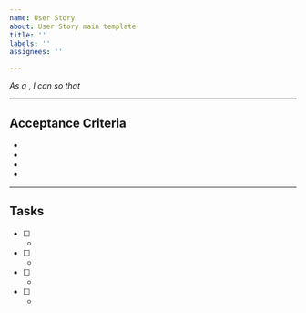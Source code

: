 ```yaml
---
name: User Story
about: User Story main template
title: ''
labels: ''
assignees: ''

---
```


*As a*  , *I can* *so that*

---
## Acceptance Criteria
- 
- 
- 
- 

---
## Tasks
- [ ] - 
- [ ] - 
- [ ] - 
- [ ] -
